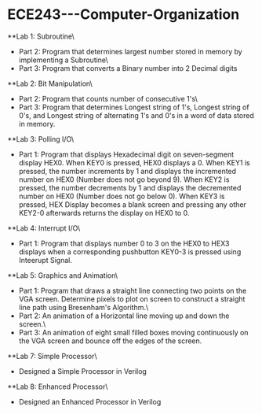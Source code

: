# ECE243---Computer-Organization

**Lab 1: Subroutine\
 - Part 2: Program that determines largest number stored in memory by implementing a Subroutine\
 - Part 3: Program that converts a Binary number into 2 Decimal digits

**Lab 2: Bit Manipulation\
- Part 2: Program that counts number of consecutive 1's\
- Part 3: Program that determines Longest string of 1's, Longest string of 0's, and Longest string of alternating 1's and 0's in a word of data stored in memory.

**Lab 3: Polling I/O\
- Part 1: Program that displays Hexadecimal digit on seven-segment display HEX0. When KEY0 is pressed, HEX0 displays a 0. When KEY1 is pressed, the number increments by 1 and displays the incremented number on HEX0 (Number does not go beyond 9). When KEY2 is pressed, the number decrements by 1 and displays the decremented number on HEX0 (Number does not go below 0). When KEY3 is pressed, HEX Display becomes a blank screen and pressing any other KEY2-0 afterwards returns the display on HEX0 to 0.

**Lab 4: Interrupt I/O\
- Part 1: Program that displays number 0 to 3 on the HEX0 to HEX3 displays when a corresponding pushbutton KEY0-3 is pressed using Inteerupt Signal.

**Lab 5: Graphics and Animation\
- Part 1: Program that draws a straight line connecting two points on the VGA screen. Determine pixels to plot on screen to construct a straight line path using Bresenham's Algorithm.\
- Part 2: An animation of a Horizontal line moving up and down the screen.\
- Part 3: An animation of eight small filled boxes moving continuously on the VGA screen and bounce off the edges of the screen.

**Lab 7: Simple Processor\
- Designed a Simple Processor in Verilog

**Lab 8: Enhanced Processor\
- Designed an Enhanced Processor in Verilog
